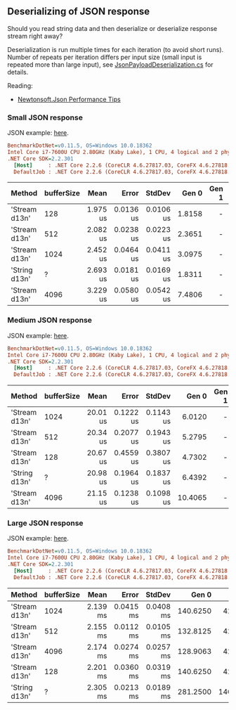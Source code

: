 ﻿## Deserializing of JSON response

Should you read string data and then deserialize or deserialize response stream right away?

Deserialization is run multiple times for each iteration (to avoid short runs).
Number of repeats per iteration differs per input size (small input is repeated more than large input),
see [JsonPayloadDeserialization.cs](./JsonPayloadDeserialization.cs) for details.

Reading:
- [Newtonsoft.Json Performance Tips](https://www.newtonsoft.com/json/help/html/Performance.htm)

### Small JSON response

JSON example: [here](../../Data/S.json).

``` ini
BenchmarkDotNet=v0.11.5, OS=Windows 10.0.18362
Intel Core i7-7600U CPU 2.80GHz (Kaby Lake), 1 CPU, 4 logical and 2 physical cores
.NET Core SDK=2.2.301
  [Host]     : .NET Core 2.2.6 (CoreCLR 4.6.27817.03, CoreFX 4.6.27818.02), 64bit RyuJIT
  DefaultJob : .NET Core 2.2.6 (CoreCLR 4.6.27817.03, CoreFX 4.6.27818.02), 64bit RyuJIT
```

|        Method | bufferSize |     Mean |     Error |    StdDev |  Gen 0 | Gen 1 | Gen 2 | Allocated |
|-------------- |----------- |---------:|----------:|----------:|-------:|------:|------:|----------:|
| &#39;Stream d13n&#39; |        128 | 1.975 us | 0.0136 us | 0.0106 us | 1.8158 |     - |     - |   3.73 KB |
| &#39;Stream d13n&#39; |        512 | 2.082 us | 0.0238 us | 0.0223 us | 2.3651 |     - |     - |   4.85 KB |
| &#39;Stream d13n&#39; |       1024 | 2.452 us | 0.0464 us | 0.0411 us | 3.0975 |     - |     - |   6.35 KB |
| &#39;String d13n&#39; |          ? | 2.693 us | 0.0181 us | 0.0169 us | 1.8311 |     - |     - |   3.76 KB |
| &#39;Stream d13n&#39; |       4096 | 3.229 us | 0.0580 us | 0.0542 us | 7.4806 |     - |     - |  15.35 KB |


### Medium JSON response

JSON example: [here](../../Data/M.json).

``` ini
BenchmarkDotNet=v0.11.5, OS=Windows 10.0.18362
Intel Core i7-7600U CPU 2.80GHz (Kaby Lake), 1 CPU, 4 logical and 2 physical cores
.NET Core SDK=2.2.301
  [Host]     : .NET Core 2.2.6 (CoreCLR 4.6.27817.03, CoreFX 4.6.27818.02), 64bit RyuJIT
  DefaultJob : .NET Core 2.2.6 (CoreCLR 4.6.27817.03, CoreFX 4.6.27818.02), 64bit RyuJIT
```

|        Method | bufferSize |     Mean |     Error |    StdDev |   Gen 0 | Gen 1 | Gen 2 | Allocated |
|-------------- |----------- |---------:|----------:|----------:|--------:|------:|------:|----------:|
| &#39;Stream d13n&#39; |       1024 | 20.01 us | 0.1222 us | 0.1143 us |  6.0120 |     - |     - |  12.36 KB |
| &#39;Stream d13n&#39; |        512 | 20.34 us | 0.2077 us | 0.1943 us |  5.2795 |     - |     - |  10.86 KB |
| &#39;Stream d13n&#39; |        128 | 20.67 us | 0.4559 us | 0.3807 us |  4.7302 |     - |     - |   9.73 KB |
| &#39;String d13n&#39; |          ? | 20.98 us | 0.1964 us | 0.1837 us |  6.4392 |     - |     - |  13.23 KB |
| &#39;Stream d13n&#39; |       4096 | 21.15 us | 0.1238 us | 0.1098 us | 10.4065 |     - |     - |  21.36 KB |


### Large JSON response

JSON example: [here](../../Data/L.json).

``` ini
BenchmarkDotNet=v0.11.5, OS=Windows 10.0.18362
Intel Core i7-7600U CPU 2.80GHz (Kaby Lake), 1 CPU, 4 logical and 2 physical cores
.NET Core SDK=2.2.301
  [Host]     : .NET Core 2.2.6 (CoreCLR 4.6.27817.03, CoreFX 4.6.27818.02), 64bit RyuJIT
  DefaultJob : .NET Core 2.2.6 (CoreCLR 4.6.27817.03, CoreFX 4.6.27818.02), 64bit RyuJIT
```

|        Method | bufferSize |     Mean |     Error |    StdDev |    Gen 0 |    Gen 1 |    Gen 2 | Allocated |
|-------------- |----------- |---------:|----------:|----------:|---------:|---------:|---------:|----------:|
| &#39;Stream d13n&#39; |       1024 | 2.139 ms | 0.0415 ms | 0.0408 ms | 140.6250 |  42.9688 |        - |  486.9 KB |
| &#39;Stream d13n&#39; |        512 | 2.155 ms | 0.0112 ms | 0.0105 ms | 132.8125 |  42.9688 |        - |  485.4 KB |
| &#39;Stream d13n&#39; |       4096 | 2.174 ms | 0.0274 ms | 0.0257 ms | 128.9063 |  42.9688 |        - |  495.9 KB |
| &#39;Stream d13n&#39; |        128 | 2.201 ms | 0.0360 ms | 0.0319 ms | 140.6250 |  42.9688 |        - | 484.27 KB |
| &#39;String d13n&#39; |          ? | 2.305 ms | 0.0213 ms | 0.0189 ms | 281.2500 | 140.6250 | 140.6250 | 946.45 KB |

